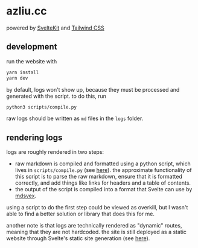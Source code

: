 # azliu.cc

powered by [SvelteKit](https://kit.svelte.dev/) and [Tailwind CSS](https://tailwindcss.com/)

## development

run the website with 

```sh
yarn install
yarn dev
```

by default, logs won't show up, because they must be processed and generated with the script. to do this, run

```sh
python3 scripts/compile.py
```

raw logs should be written as `md` files in the `logs` folder.

## rendering logs

logs are roughly rendered in two steps: 

- raw markdown is compiled and formatted using a python script, which lives in `scripts/compile.py` (see [here](/scripts/compile.py)). the approximate functionality of this script is to parse the raw markdown, ensure that it is formatted correctly, and add things like links for headers and a table of contents.
- the output of the script is compiled into a format that Svelte can use by [mdsvex](https://github.com/pngwn/MDsveX).

using a script to do the first step could be viewed as overkill, but I wasn't able to find a better solution or library that does this for me.

another note is that logs are technically rendered as "dynamic" routes, meaning that they are not hardcoded. the site is still deployed as a static website through Svelte's static site generation (see [here](https://kit.svelte.dev/docs/adapter-static)).